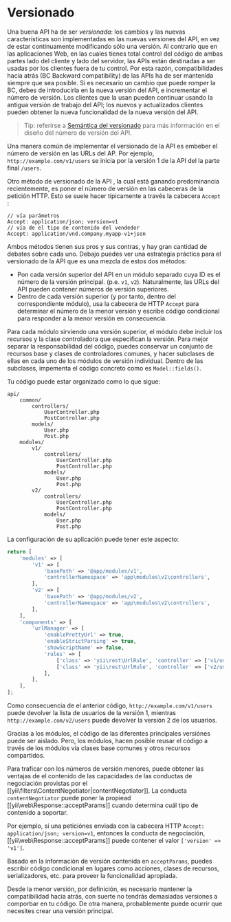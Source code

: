 Versionado
==========

Una buena API ha de ser *versionada*: los cambios y las nuevas características son implementadas en las nuevas versiones del API, en vez de estar continuamente modificando sólo una versión. Al contrario que en las aplicaciones Web, en las cuales tienes total control del código de ambas partes lado del cliente y lado del servidor, las APIs están destinadas a ser usadas por los clientes fuera de tu control. Por esta razón, compatibilidades hacia atrás (BC Backward compatibility) de las APIs ha de ser mantenida siempre que sea posible. Si es necesario un cambio que puede romper la BC, debes de introducirla en la nueva versión del API, e incrementar el número de versión. Los clientes que la usan pueden continuar usando la antigua versión de trabajo del API; los nuevos y actualizados clientes pueden obtener la nueva funcionalidad de la nueva versión del API.

> Tip: referirse a [Semántica del versionado](http://semver.org/) para más información en el diseño del número de versión del API.

Una manera común de implementar el versionado de la API es embeber el número de versión en las URLs del AP.
Por ejemplo, `http://example.com/v1/users` se inicia por la versión 1 de la API del la parte final `/users`.

Otro método de versionado de la API , la cual está ganando predominancia recientemente, es poner el número de versión en las cabeceras de la petición HTTP. Esto se suele hacer típicamente a través la cabecera `Accept` :

```
// vía parámetros
Accept: application/json; version=v1
// vía de el tipo de contenido del vendedor
Accept: application/vnd.company.myapp-v1+json
```

Ambos métodos tienen sus pros y sus contras, y hay gran cantidad de debates sobre cada uno. Debajo puedes ver una estrategia práctica para el versionado de la API que es una mezcla de estos dos métodos:

* Pon cada versión superior del API en un módulo separado cuya ID es el número de la versión principal. (p.e. `v1`, `v2`).
  Naturalmente, las URLs del API pueden contener números de versión superiores.
* Dentro de cada versión superior (y por tanto, dentro del correspondiente módulo), usa la cabecera de HTTP `Accept` para determinar el número de la menor versión y escribe código condicional para responder a la menor versión en consecuencia.

Para cada módulo sirviendo una versión superior, el módulo debe incluir los recursos y la clase controladora que especifican la versión. Para mejor separar la responsabilidad del código, puedes conservar un conjunto de recursos base y clases de controladores comunes, y hacer subclases de ellas en cada uno de los módulos de versión individual. Dentro de las subclases, impementa el código concreto como es `Model::fields()`.

Tu código puede estar organizado como lo que sigue:

```
api/
    common/
        controllers/
            UserController.php
            PostController.php
        models/
            User.php
            Post.php
    modules/
        v1/
            controllers/
                UserController.php
                PostController.php
            models/
                User.php
                Post.php
        v2/
            controllers/
                UserController.php
                PostController.php
            models/
                User.php
                Post.php
```

La configuración de su aplicación puede tener este aspecto:

```php
return [
    'modules' => [
        'v1' => [
            'basePath' => '@app/modules/v1',
            'controllerNamespace' => 'app\modules\v1\controllers',
        ],
        'v2' => [
            'basePath' => '@app/modules/v2',
            'controllerNamespace' => 'app\modules\v2\controllers',
        ],
    ],
    'components' => [
        'urlManager' => [
            'enablePrettyUrl' => true,
            'enableStrictParsing' => true,
            'showScriptName' => false,
            'rules' => [
                ['class' => 'yii\rest\UrlRule', 'controller' => ['v1/user', 'v1/post']],
                ['class' => 'yii\rest\UrlRule', 'controller' => ['v2/user', 'v2/post']],
            ],
        ],
    ],
];
```

Como consecuencia de el anterior código, `http://example.com/v1/users` puede devolver la lista de usuarios de la versión 1, mientras
`http://example.com/v2/users` puede devolver la versión 2 de los usuarios.

Gracias a los módulos, el código de las diferentes principales versiónes puede ser aislado. Pero, los módulos, hacen posible reusar el código a través de los módulos vía clases base comunes y otros recursos compartidos.

Para traficar con los números de versión menores, puede obtener las ventajas de el contenido de las capacidades de las conductas de negociación provistas por el [[yii\filters\ContentNegotiator|contentNegotiator]]. La conducta `contentNegotiator` puede poner la propiead [[yii\web\Response::acceptParams]] cuando determina cuál tipo de contenido a soportar.

Por ejemplo, si una peticiónes enviada con la cabecera HTTP `Accept: application/json; version=v1`, entonces la conducta de negociación, [[yii\web\Response::acceptParams]] puede contener el valor `['version' => 'v1']`.

Basado en la información de versión contenida en `acceptParams`, puedes escribir código condicional en lugares como acciones, clases de recursos, serializadores, etc. para proveer la funcionalidad apropiada.

Desde la menor versión, por definición, es necesario mantener la compatibilidad hacia atrás, con suerte no tendrás demasiadas versiones a comporbar en tu código. De otra manera, probablemente puede ocurrir que necesites crear una versión principal.
